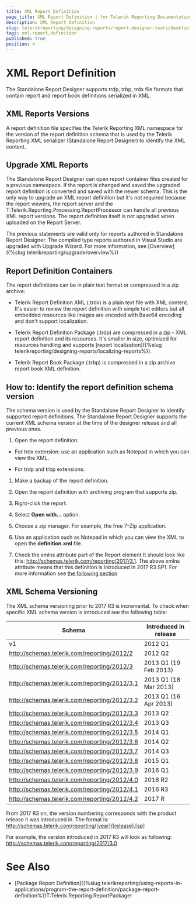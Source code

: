```yaml
---
title: XML Report Definition
page_title: XML Report Definition | for Telerik Reporting Documentation
description: XML Report Definition
slug: telerikreporting/designing-reports/report-designer-tools/desktop-designers/standalone-report-designer/xml-report-definition
tags: xml,report,definition
published: True
position: 4
---
```


# XML Report Definition



The Standalone Report Designer supports trdp, trbp, trdx file formats 
        that contain report and report book definitions serialized in XML.
      

## XML Reports Versions

A report definition file specifies the Telerik Reporting XML namespace for the version of the report
          definition schema that is used by the Telerik Reporting XML serializer (Standalone Report Designer)
          to identify the XML content.
        

## Upgrade XML Reports

The Standalone Report Designer can open report container files created for a previous namespace.
          If the report is changed and saved the upgraded report definition is converted and saved with the newer schema.
          This is the only way to upgrade an XML report definition but it's not required because
          the report viewers, the report server and the 
          T:Telerik.Reporting.Processing.ReportProcessor 
          can handle all previous XML report versions.
          The report definition itself is not upgraded when uploaded on the Report Server.
        

The previous statements are valid only for reports authored in Standalone Report Designer.
          The compiled type reports authored in Visual Studio are upgraded with Upgrade Wizard. For more information,
          see [Overview]({%slug telerikreporting/upgrade/overview%})

## Report Definition Containers

The report definitions can be in plain text format or compressed in a zip archive:
        

* Telerik Report Definition XML (.trdx) is a plain text file with XML content.
              It's easier to review the report definition with simple text editors but all
              embedded resources like images are encoded with Base64 encoding and don't support localization.
            

* Telerik Report Definition Package (.trdp) are compressed in a zip - XML report definition and its resources.
              It's smaller in size, optimized for resources handling and supports [report localization]({%slug telerikreporting/designing-reports/localizing-reports%}).
            

* Telerik Report Book Package (.trbp) is compressed in a zip archive report book XML definition.
            

## How to: Identify the report definition schema version 

The schema version is used by the Standalone Report Designer to identify supported report definitions. 
          The Standalone Report Designer supports the current XML schema version at the time of the designer 
          release and all previous ones. 
        

1. Open the report definition:

* For trdx extension: use an application such as Notepad in which you can view the XML.
                

* For trdp and trbp extensions:
                

1. Make a backup of the report definition.
                    

1. Open the report definition with archiving program that supports zip.
                    

1. Right-click the report.
                        

1. Select __Open with...__ option.
                        

1. Choose a zip manager. For example, the free 7-Zip application.
                        

1. Use an application such as Notepad in which you can view the XML to open the __definition.xml__ file.
                    

1. Check the xmlns attribute part of the Report element
              It should look like this: http://schemas.telerik.com/reporting/2017/3.1.
              The above xmlns attribute means that this definition is introduced in 2017 R3 SP1.
              For more information see [the following section](#xml-schema-versioning)

## XML Schema Versioning

The XML schema versioning prior to 2017 R3 is incremental.
          To check when specific XML schema version is introduced see the following table:
        


| Schema | Introduced in release |
| ------ | ------ |
|v1|2012 Q1|
|http://schemas.telerik.com/reporting/2012/2|2012 Q2|
|http://schemas.telerik.com/reporting/2012/3|2013 Q1 (19 Feb 2013)|
|http://schemas.telerik.com/reporting/2012/3.1|2013 Q1 (18 Mar 2013)|
|http://schemas.telerik.com/reporting/2012/3.2|2013 Q1 (16 Apr 2013)|
|http://schemas.telerik.com/reporting/2012/3.3|2013 Q2|
|http://schemas.telerik.com/reporting/2012/3.4|2013 Q3|
|http://schemas.telerik.com/reporting/2012/3.5|2014 Q1|
|http://schemas.telerik.com/reporting/2012/3.6|2014 Q2|
|http://schemas.telerik.com/reporting/2012/3.7|2014 Q3|
|http://schemas.telerik.com/reporting/2012/3.8|2015 Q1|
|http://schemas.telerik.com/reporting/2012/3.9|2016 Q1|
|http://schemas.telerik.com/reporting/2012/4.0|2016 R2|
|http://schemas.telerik.com/reporting/2012/4.1|2016 R3|
|http://schemas.telerik.com/reporting/2012/4.2|2017 R|




From 2017 R3 on, the version numbering corresponds with the product release it was introduced in.
          The format is:
          http://schemas.telerik.com/reporting/[year]/[release].[sp]

For example, the version introduced in 2017 R3 will look as following: http://schemas.telerik.com/reporting/2017/3.0 

# See Also

 * [Package Report Definition]({%slug telerikreporting/using-reports-in-applications/program-the-report-definition/package-report-definition%})T:Telerik.Reporting.ReportPackager

